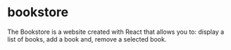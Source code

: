 # bookstore
The Bookstore is a website created with React that allows you to:  display a list of books, add a book and, remove a selected book.